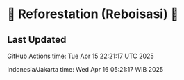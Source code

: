 
# 🌳 Reforestation (Reboisasi) 🌲

## Last Updated

GitHub Actions time: Tue Apr 15 22:21:17 UTC 2025

Indonesia/Jakarta time: Wed Apr 16 05:21:17 WIB 2025
